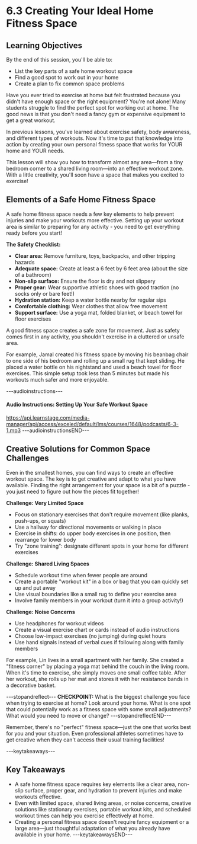 # 6.3 Creating Your Ideal Home Fitness Space

## Learning Objectives

By the end of this session, you'll be able to:

- List the key parts of a safe home workout space
- Find a good spot to work out in your home
- Create a plan to fix common space problems

Have you ever tried to exercise at home but felt frustrated because you didn't have enough space or the right equipment? You're not alone! Many students struggle to find the perfect spot for working out at home. The good news is that you don't need a fancy gym or expensive equipment to get a great workout.

In previous lessons, you've learned about exercise safety, body awareness, and different types of workouts. Now it's time to put that knowledge into action by creating your own personal fitness space that works for YOUR home and YOUR needs.

This lesson will show you how to transform almost any area—from a tiny bedroom corner to a shared living room—into an effective workout zone. With a little creativity, you'll soon have a space that makes you excited to exercise!

## Elements of a Safe Home Fitness Space 
A safe home fitness space needs a few key elements to help prevent injuries and make your workouts more effective. Setting up your workout area is similar to preparing for any activity - you need to get everything ready before you start!

**The Safety Checklist:**
- **Clear area:** Remove furniture, toys, backpacks, and other tripping hazards
- **Adequate space:** Create at least a 6 feet by 6 feet area (about the size of a bathroom)
- **Non-slip surface:** Ensure the floor is dry and not slippery
- **Proper gear:** Wear supportive athletic shoes with good traction (no socks only or bare feet!)
- **Hydration station:** Keep a water bottle nearby for regular sips
- **Comfortable clothing:** Wear clothes that allow free movement
- **Support surface:** Use a yoga mat, folded blanket, or beach towel for floor exercises

A good fitness space creates a safe zone for movement. Just as safety comes first in any activity, you shouldn't exercise in a cluttered or unsafe area.

For example, Jamal created his fitness space by moving his beanbag chair to one side of his bedroom and rolling up a small rug that kept sliding. He placed a water bottle on his nightstand and used a beach towel for floor exercises. This simple setup took less than 5 minutes but made his workouts much safer and more enjoyable.

---audioinstructions---
#### Audio Instructions: Setting Up Your Safe Workout Space
https://api.learnstage.com/media-manager/api/access/exceled/default/lms/courses/1648/podcasts/6-3-1.mp3
---audioinstructionsEND---

## Creative Solutions for Common Space Challenges
Even in the smallest homes, you can find ways to create an effective workout space. The key is to get creative and adapt to what you have available. Finding the right arrangement for your space is a bit of a puzzle - you just need to figure out how the pieces fit together!

**Challenge: Very Limited Space**
- Focus on stationary exercises that don't require movement (like planks, push-ups, or squats)
- Use a hallway for directional movements or walking in place
- Exercise in shifts: do upper body exercises in one position, then rearrange for lower body
- Try "zone training": designate different spots in your home for different exercises

**Challenge: Shared Living Spaces**
- Schedule workout time when fewer people are around
- Create a portable "workout kit" in a box or bag that you can quickly set up and put away
- Use visual boundaries like a small rug to define your exercise area
- Involve family members in your workout (turn it into a group activity!)

**Challenge: Noise Concerns**
- Use headphones for workout videos
- Create a visual exercise chart or cards instead of audio instructions
- Choose low-impact exercises (no jumping) during quiet hours
- Use hand signals instead of verbal cues if following along with family members

For example, Lin lives in a small apartment with her family. She created a "fitness corner" by placing a yoga mat behind the couch in the living room. When it's time to exercise, she simply moves one small coffee table. After her workout, she rolls up her mat and stores it with her resistance bands in a decorative basket.

---stopandreflect---
**CHECKPOINT:** What is the biggest challenge you face when trying to exercise at home? Look around your home. What is one spot that could potentially work as a fitness space with some small adjustments? What would you need to move or change?
---stopandreflectEND---

Remember, there's no "perfect" fitness space—just the one that works best for you and your situation. Even professional athletes sometimes have to get creative when they can't access their usual training facilities!

---keytakeaways---
## Key Takeaways
- A safe home fitness space requires key elements like a clear area, non-slip surface, proper gear, and hydration to prevent injuries and make workouts effective.
- Even with limited space, shared living areas, or noise concerns, creative solutions like stationary exercises, portable workout kits, and scheduled workout times can help you exercise effectively at home.
- Creating a personal fitness space doesn't require fancy equipment or a large area—just thoughtful adaptation of what you already have available in your home.
---keytakeawaysEND---


